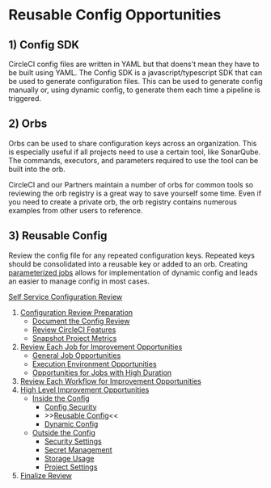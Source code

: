 # Reusable Config Opportunities

## 1) Config SDK

CircleCI config files are written in YAML but that doens't mean they have to be built using YAML. The Config SDK is a javascript/typescript SDK that can be used to generate configuration files. This can be used to generate config manually or, using dynamic config, to generate them each time a pipeline is triggered.

## 2) Orbs

Orbs can be used to share configuration keys across an organization. This is especially useful if all projects need to use a certain tool, like SonarQube. The commands, executors, and parameters required to use the tool can be built into the orb.

CircleCI and our Partners maintain a number of orbs for common tools so reviewing the orb registry is a great way to save yourself some time. Even if you need to create a private orb, the orb registry contains numerous examples from other users to reference.

## 3) Reusable Config

Review the config file for any repeated configuration keys. Repeated keys should be consolidated into a reusable key or added to an orb. Creating [parameterized jobs](https://circleci.com/docs/reusing-config/#authoring-parameterized-jobs) allows for implementation of dynamic config and leads an easier to manage config in most cases.

[Self Service Configuration Review](self_service_config_review.md)

1. [Configuration Review Preparation](review_preparation/review_preparation.md)
    - [Document the Config Review](review_preparation/document_review.md)
    - [Review CircleCI Features](review_preparation/review_features.md)
    - [Snapshot Project Metrics](review_preparation/snapshot_metrics.md)
2. [Review Each Job for Improvement Opportunities](job_review/job_review.md)
    - [General Job Opportunities](job_review/general_opportunities.md)
    - [Execution Environment Opportunities](job_review/execution_environment.md)
    - [Opportunities for Jobs with High Duration](job_review/high_duration.md)
3. [Review Each Workflow for Improvement Opportunities](workflow_review/workflow_review.md)
4. [High Level Improvement Opportunities](../high_level_recommendations.md)
    - [Inside the Config](inside_config.md)
        - [Config Security](config_security.md)
        - \>\>[Reusable Config](reusable_config.md)<<
        - [Dynamic Config](dynamic_config.md)
    - [Outside the Config](high_level_recommendations/outside_config/outside_config.md)
        - [Security Settings](high_level_recommendations/outside_config/security_settings.md)
        - [Secret Management](high_level_recommendations/outside_config/secret_management.md)
        - [Storage Usage](high_level_recommendations/outside_config/storage_usage.md)
        - [Project Settings](high_level_recommendations/outside_config/project_settings.md)
5. [Finalize Review](finalize_review/finalize_review.md)
